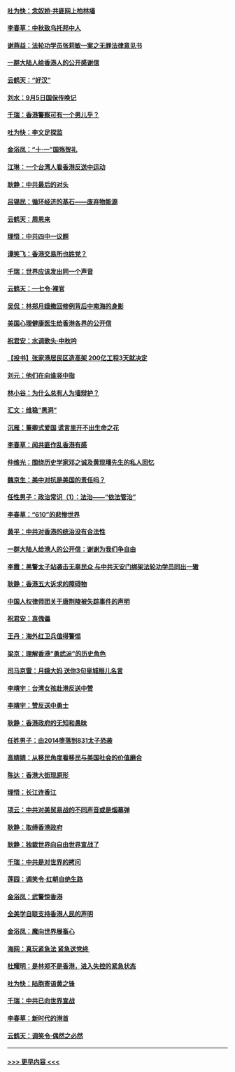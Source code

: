 #### [吐为快：念奴娇‧共匪网上柏林墙](../pages/nsc993/n11519122.md?t=09132244) 
#### [李春草：中秋致乌托邦中人](../pages/nsc993/n11518776.md?t=09132244) 
#### [谢燕益：法轮功学员张莉敏一案之无罪法律意见书](../pages/nsc993/n11517600.md?t=09132244) 
#### [一群大陆人给香港人的公开感谢信](../pages/nsc993/n11514797.md?t=09132244) 
#### [云鹤天：“好汉”](../pages/nsc993/n11513536.md?t=09132244) 
#### [刘水：9月5日国保传唤记](../pages/nsc993/n11513460.md?t=09132244) 
#### [千瑞：香港警察可有一个男儿乎？](../pages/nsc993/n11513109.md?t=09132244) 
#### [吐为快：李文足探监](../pages/nsc993/n11509622.md?t=09132244) 
#### [金浴凤：“十‧一”国殇贺礼](../pages/nsc993/n11509593.md?t=09132244) 
#### [江琳：一个台湾人看香港反送中运动](../pages/nsc993/n11509211.md?t=09132244) 
#### [耿静：中共最后的对头](../pages/nsc993/n11508308.md?t=09132244) 
#### [吕锡民：循环经济的基石——废弃物能源](../pages/nsc993/n11508212.md?t=09132244) 
#### [云鹤天：周恩来](../pages/nsc993/n11508055.md?t=09132244) 
#### [理悟：中共四中一议题](../pages/nsc993/n11507782.md?t=09132244) 
#### [谭笑飞：香港交易所也姓党？](../pages/nsc993/n11507753.md?t=09132244) 
#### [千瑞：世界应该发出同一个声音](../pages/nsc993/n11507290.md?t=09132244) 
#### [云鹤天：一七令‧裸官](../pages/nsc993/n11507177.md?t=09132244) 
#### [吴侃：林郑月娥撤回修例背后中南海的身影](../pages/nsc993/n11506876.md?t=09132244) 
#### [美国心理健康医生给香港各界的公开信](../pages/nsc993/n11506809.md?t=09132244) 
#### [祝君安：水调歌头‧中秋吟](../pages/nsc993/n11506758.md?t=09132244) 
#### [【投书】张家港居民区造高架 200亿工程3天就决定](../pages/nsc993/n11506682.md?t=09132244) 
#### [刘元：他们在向谁竖中指](../pages/nsc993/n11505384.md?t=09132244) 
#### [林小谷：为什么总有人为墙辩护？](../pages/nsc993/n11505226.md?t=09132244) 
#### [汇文：维稳“黑洞”](../pages/nsc993/n11504347.md?t=09132244) 
#### [沉雁：董卿式爱国 谎言里开不出生命之花](../pages/nsc993/n11503215.md?t=09132244) 
#### [李春草：闻共匪作乱香港有感](../pages/nsc993/n11503072.md?t=09132244) 
#### [仲维光：围绕历史学家邓之诚及黄现璠先生的私人回忆](../pages/nsc993/n11501330.md?t=09132244) 
#### [魏京生：美中对抗是美国的责任吗？](../pages/nsc993/n11500723.md?t=09132244) 
#### [任性男子：政治常识（1）：法治——“依法管治”](../pages/nsc993/n11500791.md?t=09132244) 
#### [李春草：“610”的悲惨世界](../pages/nsc993/n11501141.md?t=09132244) 
#### [黄平：中共对香港的统治没有合法性](../pages/nsc993/n11499473.md?t=09132244) 
#### [一群大陆人给港人的公开信：谢谢为我们争自由](../pages/nsc993/n11500402.md?t=09132244) 
#### [李霞：黑警太子站袭击无辜民众 与中共天安门绑架法轮功学员同出一辙](../pages/nsc993/n11499805.md?t=09132244) 
#### [耿静：香港五大诉求的障碍物](../pages/nsc993/n11497578.md?t=09132244) 
#### [中国人权律师团关于唐荆陵被失踪事件的声明](../pages/nsc993/n11500014.md?t=09132244) 
#### [祝君安：哀傀儡](../pages/nsc993/n11499776.md?t=09132244) 
#### [王丹：海外红卫兵值得警惕](../pages/nsc993/n11498138.md?t=09132244) 
#### [梁京：理解香港“勇武派”的历史角色](../pages/nsc993/n11498006.md?t=09132244) 
#### [司马京雷：月娥大妈  送你3句皇城根儿名言](../pages/nsc993/n11497885.md?t=09132244) 
#### [李靖宇：台湾女孩赴港反送中赞](../pages/nsc993/n11497721.md?t=09132244) 
#### [李靖宇：赞反送中勇士](../pages/nsc993/n11497452.md?t=09132244) 
#### [耿静：香港政府的无知和愚昧](../pages/nsc993/n11494238.md?t=09132244) 
#### [任姓男子：由2014堕落到831太子恐袭](../pages/nsc993/n11496683.md?t=09132244) 
#### [高婧婧：从移民角度看移民与美国社会的价值磨合](../pages/nsc993/n11495757.md?t=09132244) 
#### [陈达：香港大街现原形 ](../pages/nsc993/n11495441.md?t=09132244) 
#### [理悟：长江连香江](../pages/nsc993/n11495377.md?t=09132244) 
#### [项云：中共对美贸易战的不同声音或是烟幕弹](../pages/nsc993/n11494929.md?t=09132244) 
#### [耿静：取缔香港政府](../pages/nsc993/n11494218.md?t=09132244) 
#### [耿静：独裁世界向自由世界宣战了](../pages/nsc993/n11494190.md?t=09132244) 
#### [千瑞：中共是对世界的拷问](../pages/nsc993/n11493021.md?t=09132244) 
#### [莲园：调笑令‧红朝自绝生路](../pages/nsc993/n11493011.md?t=09132244) 
#### [金浴凤：武警惊香港](../pages/nsc993/n11492994.md?t=09132244) 
#### [全美学自联支持香港人民的声明](../pages/nsc993/n11492630.md?t=09132244) 
#### [金浴凤：魔向世界展畜心](../pages/nsc993/n11492599.md?t=09132244) 
#### [海网：真玩紧急法 紧急送党终 ](../pages/nsc993/n11492535.md?t=09132244) 
#### [杜耀明：是林郑不是香港，进入失控的紧急状态](../pages/nsc993/n11491420.md?t=09132244) 
#### [吐为快：陆胞寄语黄之锋](../pages/nsc993/n11491117.md?t=09132244) 
#### [千瑞：中共已向世界宣战](../pages/nsc993/n11490123.md?t=09132244) 
#### [李春草：新时代的港首](../pages/nsc993/n11489864.md?t=09132244) 
#### [云鹤天：调笑令·偶然之必然](../pages/nsc993/n11489701.md?t=09132244) 

----
#### [ >>> 更早内容 <<< ](../indexes/nsc993-earlier.md)
